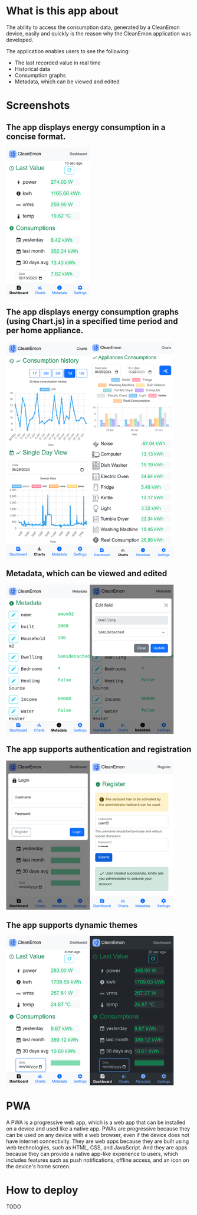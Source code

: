 # What is this app about
The ability to access the consumption data, generated by a CleanEmon device, easily and quickly is the reason why the CleanEmon application was developed.

The application enables users to see the following:

- The last recorded value in real time
- Historical data
- Consumption graphs
- Metadata, which can be viewed and edited

# Screenshots

## The app displays energy consumption in a concise format.

<div style="display: flex; flex-direction: row;">
  <img src="/repo_images/home.png" alt="CleanEmon PWA Dashboard" width="45%"/>
</div>

## The app displays energy consumption graphs (using Chart.js) in a specified time period and per home appliance.

<div style="display: flex; flex-direction: row;">
  <img src="/repo_images/charts1.png" alt="CleanEmon PWA login" width="45%"/>
  <img src="/repo_images/charts2.png" alt="CleanEmon PWA register" width="45%"/>
</div>

## Metadata, which can be viewed and edited 

<div style="display: flex; flex-direction: row;">
  <img src="/repo_images/metadata.png" alt="CleanEmon PWA login" width="45%"/>
  <img src="/repo_images/metadata_popup.png" alt="CleanEmon PWA register" width="45%"/>
</div>

## The app supports authentication and registration

<div style="display: flex; flex-direction: row;">
  <img src="/repo_images/home_login.png" alt="CleanEmon PWA login" width="45%"/>
  <img src="/repo_images/register.png" alt="CleanEmon PWA register" width="45%"/>
</div>


## The app supports dynamic themes

<div style="display: flex; flex-direction: row;">
  <img src="/repo_images/white_theme.png" alt="CleanEmon PWA white theme" width="45%"/>
  <img src="/repo_images/dark_theme.png" alt="CleanEmon PWA dark theme" width="45%"/>
</div>

# PWA

A PWA is a progressive web app, which is a web app that can be installed on a device and used like a native app. PWAs are progressive because they can be used on any device with a web browser, even if the device does not have internet connectivity. They are web apps because they are built using web technologies, such as HTML, CSS, and JavaScript. And they are apps because they can provide a native app-like experience to users, which includes features such as push notifications, offline access, and an icon on the device's home screen.


# How to deploy
TODO 
